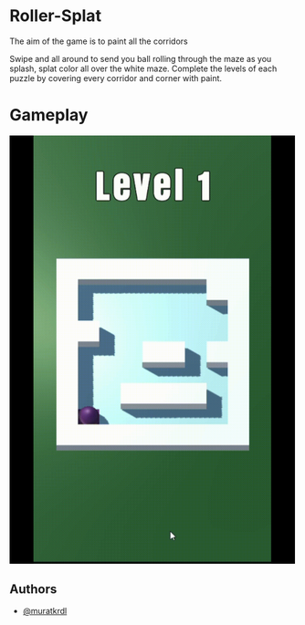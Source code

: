 
# Roller-Splat

The aim of the game is to paint all the corridors

Swipe and all around to send you ball rolling through the maze as you splash, splat color all over the white maze. Complete the levels of each puzzle by covering every corridor and corner with paint.


# Gameplay

<img src="https://github.com/muratkrdl/Roller-Splat/blob/main/Gameplay.gif" width="500">

## Authors

- [@muratkrdl](https://github.com/muratkrdl)

